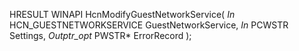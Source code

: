 HRESULT
WINAPI
HcnModifyGuestNetworkService(
    _In_ HCN_GUESTNETWORKSERVICE GuestNetworkService,
    _In_ PCWSTR Settings,
    _Outptr_opt_ PWSTR* ErrorRecord
    );